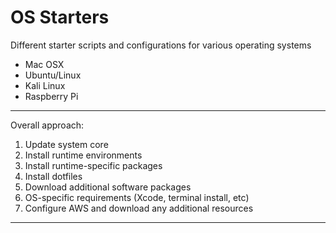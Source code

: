 # OS Starters 
Different starter scripts and configurations for various operating systems

* Mac OSX
* Ubuntu/Linux
* Kali Linux
* Raspberry Pi

---

Overall approach:

1. Update system core
2. Install runtime environments
3. Install runtime-specific packages
4. Install dotfiles
5. Download additional software packages
6. OS-specific requirements (Xcode, terminal install, etc)
7. Configure AWS and download any additional resources

---
